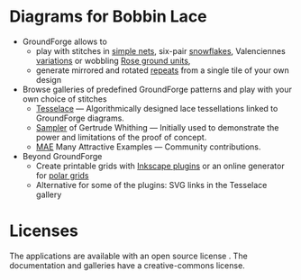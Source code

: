 Diagrams for Bobbin Lace
========================

* GroundForge allows to
  * play with stitches in [simple nets](https://d-bl.github.io/GroundForge/nets),
    six-pair [snowflakes](https://d-bl.github.io/MAE-gf/docs/counting-snow/#choose-stitches),
    Valenciennes [variations](https://d-bl.github.io/gw-lace-to-gf/#a7-h7g11--valenciennes)
    or wobbling [Rose ground units](https://d-bl.github.io/MAE-gf/docs/droste#wobble),
  * generate mirrored and rotated [repeats](https://d-bl.github.io/GroundForge/symmetry) from a single tile of your own design
* Browse galleries of predefined GroundForge patterns and play with your own choice of stitches
  * [Tesselace](https://d-bl.github.io/tesselace-to-gf/) &mdash; Algorithmically designed lace tessellations linked to GroundForge diagrams.
  * [Sampler](https://d-bl.github.io/gw-lace-to-gf/) of Gertrude Whithing &mdash; Initially used to demonstrate the power and limitations of the proof of concept.
  * [MAE](https://d-bl.github.io/MAE-gf/) Many Attractive Examples &mdash; Community contributions.
* Beyond GroundForge
  * Create printable grids with [Inkscape plugins](https://d-bl.github.io/polar-grids/) or an online generator for [polar grids](https://d-bl.github.io/polar-grids/)
  * Alternative for some of the plugins: SVG links in the Tesselace gallery

Licenses
========
The applications are available with an open source license . The documentation and galleries have a creative-commons license.
